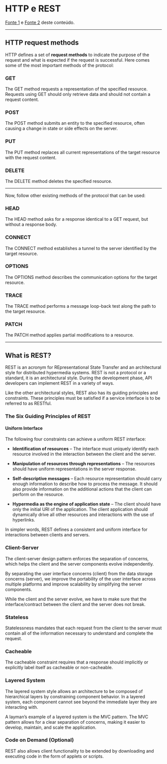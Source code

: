 # HTTP e REST 

[Fonte 1](https://developer.mozilla.org/en-US/docs/Web/HTTP/Reference/Methods) e [Fonte 2](https://restfulapi.net/) deste conteúdo. 

---

## HTTP request methods

HTTP defines a set of **request methods** to indicate the purpose of the request and what is expected if the request is successful. Here comes some of the most important methods of the protocol:

### GET

The GET method requests a representation of the specified resource. Requests using GET should only retrieve data and should not contain a request content.

### POST

The POST method submits an entity to the specified resource, often causing a change in state or side effects on the server.

### PUT 

The PUT method replaces all current representations of the target resource with the request content.

### DELETE

The DELETE method deletes the specified resource.

---
Now, follow other existing methods of the protocol that can be used:

### HEAD

The HEAD method asks for a response identical to a GET request, but without a response body.

### CONNECT

The CONNECT method establishes a tunnel to the server identified by the target resource.

### OPTIONS

The OPTIONS method describes the communication options for the target resource.

### TRACE

The TRACE method performs a message loop-back test along the path to the target resource.

### PATCH

The PATCH method applies partial modifications to a resource.

---

## What is REST?

REST is an acronym for REpresentational State Transfer and an architectural style for distributed hypermedia systems. REST is not a protocol or a standard, it is an architectural style. During the development phase, API developers can implement REST in a variety of ways.

Like the other architectural styles, REST also has its guiding principles and constraints. These principles must be satisfied if a service interface is to be referred to as RESTful.

### The Six Guiding Principles of REST

#### Uniform Interface

The following four constraints can achieve a uniform REST interface:

- **Identification of resources** – The interface must uniquely identify each resource involved in the interaction between the client and the server.

- **Manipulation of resources through representations** – The resources should have uniform representations in the server response.

- **Self-descriptive messages** – Each resource representation should carry enough information to describe how to process the message. It should also provide information on the additional actions that the client can perform on the resource.

- **Hypermedia as the engine of application state** – The client should have only the initial URI of the application. The client application should dynamically drive all other resources and interactions with the use of hyperlinks.

In simpler words, REST defines a consistent and uniform interface for interactions between clients and servers.

### Client-Server

The client-server design pattern enforces the separation of concerns, which helps the client and the server components evolve independently.

By separating the user interface concerns (client) from the data storage concerns (server), we improve the portability of the user interface across multiple platforms and improve scalability by simplifying the server components.

While the client and the server evolve, we have to make sure that the interface/contract between the client and the server does not break.

### Stateless

Statelessness mandates that each request from the client to the server must contain all of the information necessary to understand and complete the request.

### Cacheable

The cacheable constraint requires that a response should implicitly or explicitly label itself as cacheable or non-cacheable.

###  Layered System

The layered system style allows an architecture to be composed of hierarchical layers by constraining component behavior. In a layered system, each component cannot see beyond the immediate layer they are interacting with.

A layman’s example of a layered system is the MVC pattern. The MVC pattern allows for a clear separation of concerns, making it easier to develop, maintain, and scale the application.

### Code on Demand (Optional)

REST also allows client functionality to be extended by downloading and executing code in the form of applets or scripts.